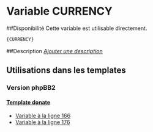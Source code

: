 # Variable CURRENCY

##Disponibilité
Cette variable est utilisable directement.

```html
{CURRENCY}
```

##Description
[*Ajouter une description*](https://fa-tvars.appspot.com/var/CURRENCY)

## Utilisations dans les templates

### Version phpBB2

#### [Template donate](subsilver/donate.md#readme)
* [Variable &agrave; la ligne 166](../subsilver/donate.tpl#L166)
* [Variable &agrave; la ligne 176](../subsilver/donate.tpl#L176)
